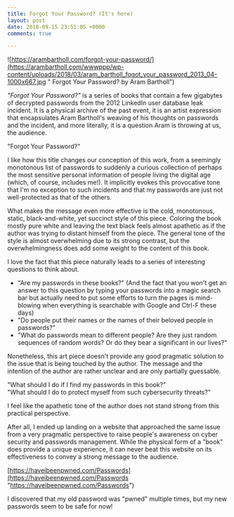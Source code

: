 ```yaml
---
title: Forgot Your Password? (It's here)
layout: post
date: 2018-09-15 23:51:05 +0000
comments: true

---
```

![https://arambartholl.com/forgot-your-password/](https://arambartholl.com/wwwppp/wp-content/uploads/2018/03/aram_bartholl_fogot_your_password_2013_04-1000x667.jpg " Forgot Your Password? by Aram Bartholl")

_"Forgot Your Password?"_ is a series of books that contain a few gigabytes of decrypted passwords from the 2012 LinkedIn user database leak incident. It is a physical archive of the past event, it is an artist expression that encapsulates Aram Bartholl's weaving of his thoughts on passwords and the incident, and more literally, it is a question Aram is throwing at us, the audience.

"Forgot Your Password?"

I like how this title changes our conception of this work, from a seemingly monotonous list of passwords to suddenly a curious collection of perhaps the most sensitive personal information of people living the digital age (which, of course, includes me!). It implicitly evokes this provocative tone that I'm no exception to such incidents and that my passwords are just not well-protected as that of the others.

What makes the message even more effective is the cold, monotonous, static, black-and-white, yet succinct style of this piece. Coloring the book mostly pure white and leaving the text black feels almost apathetic as if the author was trying to distant himself from the piece. The general tone of the style is almost overwhelming due to its strong contrast, but the overwhelmingness does add some weight to the content of this book.

I love the fact that this piece naturally leads to a series of interesting questions to think about.

* "Are my passwords in these books?" (And the fact that you won't get an answer to this question by typing your passwords into a magic search bar but actually need to put some efforts to turn the pages is mind-blowing when everything is searchable with Google and Ctrl-F these days)
* "Do people put their names or the names of their beloved people in passwords?"
* "What do passwords mean to different people? Are they just random sequences of random words? Or do they bear a significant in our lives?"

Nonetheless, this art piece doesn't provide any good pragmatic solution to the issue that is being touched by the author. The message and the intention of the author are rather unclear and are only partially guessable.

"What should I do if I find my passwords in this book?"  
"What should I do to protect myself from such cybersecurity threats?"

I feel like the apathetic tone of the author does not stand strong from this practical perspective.

After all, I ended up landing on a website that approached the same issue from a very pragmatic perspective to raise people's awareness on cyber security and passwords management. While the physical form of a "book" does provide a unique experience, it can never beat this website on its effectiveness to convey a strong message to the audience.

[https://haveibeenpwned.com/Passwords](https://haveibeenpwned.com/Passwords "https://haveibeenpwned.com/Passwords")

I discovered that my old password was "pwned" multiple times, but my new passwords seem to be safe for now!